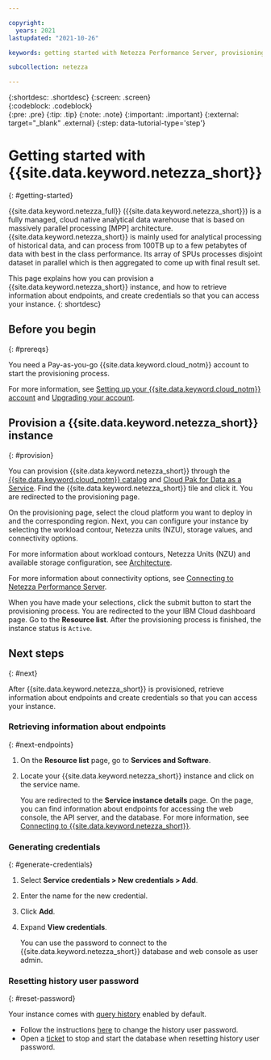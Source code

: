 ```yaml
---

copyright:
  years: 2021
lastupdated: "2021-10-26"

keywords: getting started with Netezza Performance Server, provisioning Netezza Performance Server

subcollection: netezza

---
```


{:shortdesc: .shortdesc}
{:screen: .screen}  
{:codeblock: .codeblock}  
{:pre: .pre}
{:tip: .tip}
{:note: .note}
{:important: .important}
{:external: target="_blank" .external}
{:step: data-tutorial-type='step'}


# Getting started with {{site.data.keyword.netezza_short}}
{: #getting-started}

{{site.data.keyword.netezza_full}} ({{site.data.keyword.netezza_short}}) is a fully managed, cloud native analytical data warehouse that is based on massively parallel processing [MPP] architecture. {{site.data.keyword.netezza_short}} is mainly used for analytical processing of historical data, and can process from 100TB up to a few petabytes of data with best in the class performance. Its array of SPUs processes disjoint dataset in parallel which is then aggregated to come up with final result set. 

This page explains how you can provision a {{site.data.keyword.netezza_short}} instance, and how to retrieve information about endpoints, and create credentials so that you can access your instance.
{: shortdesc}

## Before you begin
{: #prereqs}

You need a Pay-as-you-go {{site.data.keyword.cloud_notm}} account to start the provisioning process.

For more information, see [Setting up your {{site.data.keyword.cloud_notm}} account](https://cloud.ibm.com/docs/account?topic=account-account-getting-started) and [Upgrading your account](https://cloud.ibm.com/docs/account?topic=account-upgrading-account).

## Provision a {{site.data.keyword.netezza_short}} instance
{: #provision}

You can provision {{site.data.keyword.netezza_short}} through the [{{site.data.keyword.cloud_notm}} catalog](https://cloud.ibm.com/catalog) and [Cloud Pak for Data as a Service](https://dataplatform.cloud.ibm.com/). Find the {{site.data.keyword.netezza_short}} tile and click it. You are redirected to the provisioning page.

On the provisioning page, select the cloud platform you want to deploy in and the corresponding region. Next, you can configure your instance by selecting the workload contour, Netezza units (NZU), storage values, and connectivity options.

For more information about workload contours, Netezza Units (NZU) and available storage configuration, see [Architecture](/docs/netezza?topic=netezza-compute-isolation&interface=ui).

For more information about connectivity options, see [Connecting to Netezza Performance Server](/docs/netezza?topic=netezza-connecting&interface=ui).

When you have made your selections, click the submit button to start the provisioning process. You are redirected to the your IBM Cloud dashboard page. Go to the **Resource list**. After the provisioning process is finished, the instance status is `Active`.

## Next steps
{: #next}

After {{site.data.keyword.netezza_short}} is provisioned, retrieve information about endpoints and create credentials so that you can access your instance. 

### Retrieving information about endpoints
{: #next-endpoints}

1. On the **Resource list** page, go to **Services and Software**.
1. Locate your {{site.data.keyword.netezza_short}} instance and click on the service name.

   You are redirected to the **Service instance details** page. On the page, you can find information about endpoints for accessing the web console, the API server, and the database. For more information, see [Connecting to {{site.data.keyword.netezza_short}}](/docs/netezza?topic=netezza-connecting).

### Generating credentials
{: #generate-credentials}

1. Select **Service credentials > New credentials > Add**.
1. Enter the name for the new credential.
1. Click **Add**.   
1. Expand **View credentials**.
   
   You can use the password to connect to the {{site.data.keyword.netezza_short}} database and web console as user admin.

### Resetting history user password
{: #reset-password}

Your instance comes with [query history](https://www.ibm.com/docs/en/netezza?topic=administrators-collecting-data-history) enabled by default. 

- Follow the instructions [here](https://www.ibm.com/support/pages/changing-query-history-users-password) to change the history user password.
- Open a [ticket](https://www.ibm.com/support/pages/changing-query-history-users-password) to stop and start the database when resetting history user password.
